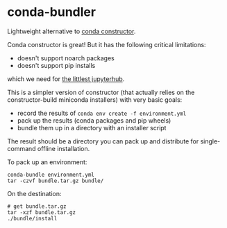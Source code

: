 # conda-bundler

Lightweight alternative to [conda constructor](https://github.com/conda/constructor).

Conda constructor is great! But it has the following critical limitations:

- doesn't support noarch packages
- doesn't support pip installs

which we need for [the littlest jupyterhub](https://github.com/yuvipanda/the-littlest-jupyterhub).

This is a simpler version of constructor (that actually relies on the constructor-build miniconda installers) with very basic goals:

- record the results of `conda env create -f environment.yml`
- pack up the results (conda packages and pip wheels)
- bundle them up in a directory with an installer script

The result should be a directory you can pack up and distribute for single-command offline installation.

To pack up an environment:

    conda-bundle environment.yml
    tar -czvf bundle.tar.gz bundle/ 

On the destination:

    # get bundle.tar.gz
    tar -xzf bundle.tar.gz
    ./bundle/install

